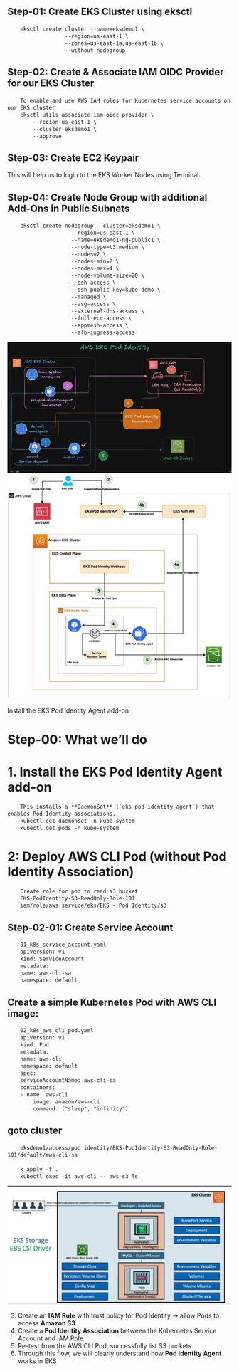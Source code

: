 ## Step-01: Create EKS Cluster using eksctl
        eksctl create cluster --name=eksdemo1 \
                      --region=us-east-1 \
                      --zones=us-east-1a,us-east-1b \
                      --without-nodegroup 
## Step-02: Create & Associate IAM OIDC Provider for our EKS Cluster
        To enable and use AWS IAM roles for Kubernetes service accounts on our EKS cluster
        eksctl utils associate-iam-oidc-provider \
            --region us-east-1 \
            --cluster eksdemo1 \
            --approve
## Step-03: Create EC2 Keypair
This will help us to login to the EKS Worker Nodes using Terminal.

## Step-04: Create Node Group with additional Add-Ons in Public Subnets
        eksctl create nodegroup --cluster=eksdemo1 \
                        --region=us-east-1 \
                        --name=eksdemo1-ng-public1 \
                        --node-type=t3.medium \
                        --nodes=2 \
                        --nodes-min=2 \
                        --nodes-max=4 \
                        --node-volume-size=20 \
                        --ssh-access \
                        --ssh-public-key=kube-demo \
                        --managed \
                        --asg-access \
                        --external-dns-access \
                        --full-ecr-access \
                        --appmesh-access \
                        --alb-ingress-access 
![alt text](image.png)
![alt text](image-1.png)

Install the EKS Pod Identity Agent add-on
# Step-00: What we’ll do
# 1. Install the **EKS Pod Identity Agent** add-on  
        This installs a **DaemonSet** (`eks-pod-identity-agent`) that enables Pod Identity associations.
        kubectl get daemonset -n kube-system
        kubectl get pods -n kube-system

# 2: Deploy AWS CLI Pod (without Pod Identity Association)

        Create role for pod to read s3 bucket 
        EKS-PodIdentity-S3-ReadOnly-Role-101
        iam/role/aws service/eks/EKS - Pod Identity/s3

## Step-02-01: Create Service Account 
        01_k8s_service_account.yaml
        apiVersion: v1
        kind: ServiceAccount
        metadata:
        name: aws-cli-sa
        namespace: default

## Create a simple Kubernetes Pod with AWS CLI image:
        02_k8s_aws_cli_pod.yaml
        apiVersion: v1
        kind: Pod
        metadata:
        name: aws-cli
        namespace: default
        spec:
        serviceAccountName: aws-cli-sa
        containers:
        - name: aws-cli
            image: amazon/aws-cli
            command: ["sleep", "infinity"]

## goto cluster
        eksdemo1/access/pod identity/EKS-PodIdentity-S3-ReadOnly-Role-101/default/aws-cli-sa

        k apply -f .
        kubectl exec -it aws-cli -- aws s3 ls

![alt text](image-2.png)

3. Create an **IAM Role** with trust policy for Pod Identity → allow Pods to access **Amazon S3**  
4. Create a **Pod Identity Association** between the Kubernetes Service Account and IAM Role  
5. Re-test from the AWS CLI Pod, successfully list S3 buckets  
6. Through this flow, we will clearly understand how **Pod Identity Agent** works in EKS  
